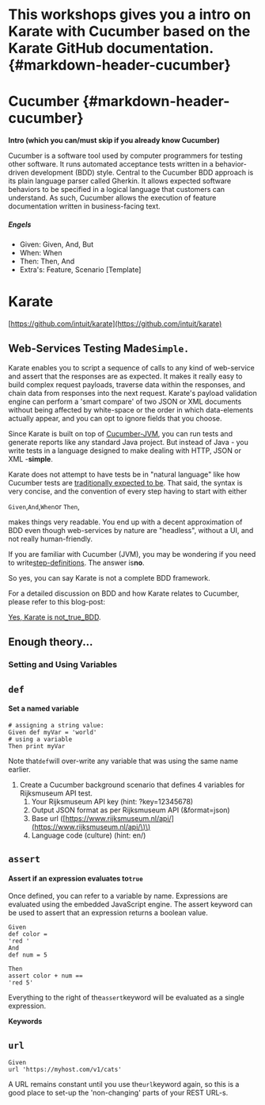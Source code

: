 # This workshops gives you a intro on Karate with Cucumber based on the Karate GitHub documentation. {#markdown-header-cucumber}

# Cucumber {#markdown-header-cucumber}

**Intro \(which you can/must skip if you already know Cucumber\)**

Cucumber is a software tool used by computer programmers for testing other software. It runs automated acceptance tests written in a behavior-driven development \(BDD\) style. Central to the Cucumber BDD approach is its plain language parser called Gherkin. It allows expected software behaviors to be specified in a logical language that customers can understand. As such, Cucumber allows the execution of feature documentation written in business-facing text.

##### Engels

* Given: Given, And, But
* When: When
* Then: Then, And
* Extra's: Feature, Scenario \[Template\]

# Karate

[https://github.com/intuit/karate](https://github.com/intuit/karate)

## Web-Services Testing Made`Simple.`

Karate enables you to script a sequence of calls to any kind of web-service and assert that the responses are as expected. It makes it really easy to build complex request payloads, traverse data within the responses, and chain data from responses into the next request. Karate's payload validation engine can perform a 'smart compare' of two JSON or XML documents without being affected by white-space or the order in which data-elements actually appear, and you can opt to ignore fields that you choose.

Since Karate is built on top of [Cucumber-JVM](https://github.com/cucumber/cucumber-jvm), you can run tests and generate reports like any standard Java project. But instead of Java - you write tests in a language designed to make dealing with HTTP, JSON or XML -**simple**.

Karate does not attempt to have tests be in "natural language" like how Cucumber tests are [traditionally expected to be](https://cucumber.io/docs/reference#gherkin). That said, the syntax is very concise, and the convention of every step having to start with either

`Given`,`And`,`When`or `Then`,

makes things very readable. You end up with a decent approximation of BDD even though web-services by nature are "headless", without a UI, and not really human-friendly.

If you are familiar with Cucumber \(JVM\), you may be wondering if you need to write[step-definitions](https://cucumber.io/docs/reference/jvm#step-definitions). The answer is**no**.

So yes, you can say Karate is not a complete BDD framework.

For a detailed discussion on BDD and how Karate relates to Cucumber, please refer to this blog-post:

[Yes, Karate is not\_true\_BDD](https://medium.com/@ptrthomas/yes-karate-is-not-true-bdd-698bf4a9be39).

## Enough theory...

### Setting and Using Variables

## `def`

#### Set a named variable

```
# assigning a string value:
Given def myVar = 'world'
# using a variable
Then print myVar
```

Note that`def`will over-write any variable that was using the same name earlier.

1. Create a Cucumber background scenario that defines 4 variables for Rijksmuseum API test.  
   1. Your Rijksmuseum API key \(hint: ?key=12345678\)  
   2. Output JSON format as per Rijksmuseum API \(&format=json\)  
   3. Base url \([https://www.rijksmuseum.nl/api/](https://www.rijksmuseum.nl/api/\)\)  
   4. Language code \(culture\) \(hint: en/\)

## `assert`

#### Assert if an expression evaluates to`true`

Once defined, you can refer to a variable by name. Expressions are evaluated using the embedded JavaScript engine. The assert keyword can be used to assert that an expression returns a boolean value.

```
Given 
def color = 
'red '
And 
def num = 5

Then 
assert color + num == 
'red 5'
```

Everything to the right of the`assert`keyword will be evaluated as a single expression.

**Keywords**

## `url`

```
Given 
url 'https://myhost.com/v1/cats'
```

A URL remains constant until you use the`url`keyword again, so this is a good place to set-up the 'non-changing' parts of your REST URL-s.

